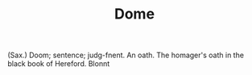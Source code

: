 ---
title: Dome
letter: D
permalink: "/definitions/bld-dome.html"
body: "(Sax.) Doom; sentence; judg-fnent. An oath. The homager's oath in the black
  book of Hereford. Blonnt"
published_at: '2018-07-07'
source: Black's Law Dictionary 2nd Ed (1910)
layout: post
---
